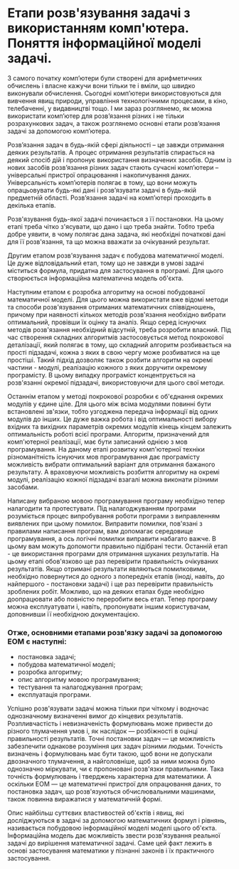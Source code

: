 # Етапи розв'язування задачі з використанням комп'ютера. Поняття інформаційної моделі задачі.
З самого початку комп’ютери були створені для арифметичних обчислень і власне кажучи вони тільки те і вміли, що швидко виконували обчислення. Сьогодні комп’ютери використовуються для вивчення явищ природи, управління технологічними процесами, в кіно, телебаченні, у видавництві тощо. І ми зараз розглянемо, як можна використати комп’ютер для розв’язання різних і не тільки розрахункових задач, а також розглянемо основні етапи розв’язання задачі за допомогою комп’ютера.
 
Розв’язання задач в будь-якій сфері діяльності – це завжди отримання деяких результатів. А процес отримання результатів спирається на деякий спосіб дій і пропонує використання визначених засобів. Одним із нових засобів розв’язання різних задач стають сучасні комп’ютери – універсальні пристрої опрацювання і накопичування даних.
Універсальність комп’ютерів полягає в тому, що вони можуть опрацьовувати будь-які дані і розв’язувати задачі в будь-якій предметній області.
Розв’язання задачі на комп’ютері проходить в декілька етапів.

Розв'язування будь-якої задачі починається з її постановки. На цьому етапі треба чітко з'ясувати, що дано і що треба знайти. Тобто треба добре уявити, в чому полягає дана задача, які необхідні початкові дані для її розв'язання, та що можна вважати за очікуваний результат.

Другим етапом розв'язування задач є побудова математичної моделі. Це дуже відповідальний етап, тому що не завжди в умові задачі міститься формула, придатна для застосування в програмі. Для цього створюється інформаційна математична модель об'єкта.

Наступним етапом є розробка алгоритму на основі побудованої математичної моделі. Для цього можна використати вже відомі методи та способи розв'язування отриманих математичних співвідношень, причому при наявності кількох методів розв'язання необхідно вибрати оптимальний, провівши їх оцінку та аналіз. Якщо серед існуючих методів розв'язання необхідний відсутній, треба розробити власний.
Під час створення складних алгоритмів застосовується метод покрокової деталізації, який полягає в тому, що складний алгоритм розбивається на прості підзадачі, кожна з яких в свою чергу може розбиватися на ще простіші. Такий підхід дозволяє також розбити алгоритм на окремі частини - модулі, реалізацію кожного з яких доручити окремому програмісту. В цьому випадку програміст концентрується на розв'язанні окремої підзадачі, використовуючи для цього свої методи. 

Останнім етапом у методі покрокової розробки є об'єднання окремих модулів у єдине ціле. Для цього між всіма модулями повинні бути встановлені зв'язки, тобто узгоджена передача інформації від одних модулів до інших. Це дуже важка робота і від оптимальності вибору вхідних та вихідних параметрів окремих модулів кінець кінцем залежить оптимальність роботі всієї програми.
Алгоритм, призначений для комп'ютерної реалізації, має бути записаний однією з мов програмування. На даному етапі розвитку комп'ютерної техніки різноманітність існуючих мов програмування дає програмісту можливість вибрати оптимальний варіант для отримання бажаного результату. А враховуючи можливість розбиття алгоритму на окремі модулі, реалізацію кожної підзадачі взагалі можна виконати різними засобами.

Написану вибраною мовою програмування програму необхідно тепер налагодити та протестувати. Під налагоджуванням програми розуміється процес випробування роботи програми з виправленням виявлених при цьому помилок. Виправити помилки, пов'язані з правилами написання програм, вам допомагає середовище програмування, а ось логічні помилки виправити набагато важче. В цьому вам можуть допомогти правильно підібрані тести.
Останній етап - це використання програми для отримання шуканих результатів. На цьому етапі обов'язково ще раз перевірити правильність очікуваних результатів. Якщо отримані результати являються помилковими, необхідно повернутися до одного з попередніх етапів (іноді, навіть, до найпершого - постановки задачі) і ще раз перевірити правильність зроблених робіт. Можливо, що на деяких етапах буде необхідно доопрацювати або повністю переробити весь етап.
Тепер програму можна експлуатувати і, навіть, пропонувати іншим користувачам, доповнивши її необхідною документацією. 


### Отже, основними етапами розв'язку задачі за допомогою ЕОМ є наступні:

- постановка задачі;
- побудова математичної моделі;
- розробка алгоритму;
- опис алгоритму мовою програмування;
- тестування та налагоджування програм;
- експлуатація програми.

Успішно розв'язувати задачі можна тільки при чіткому і водночас однозначному визначенні вимог до кінцевих результатів. Розпливчастість і невизначеність формулювань може привести до різного тлумачення умов і, як наслідок — розбіжності в оцінці правильності результатів.
Точні постановки задач — це можливість забезпечити однакове розуміння цих задач різними людьми. Точність визначень і формулювань має бути такою, щоб вони не допускали двозначного тлумачення, а найголовніше, щоб за ними можна було однозначно міркувати, чи є пропоновані розв'язки правильними. Така точність формулювань і тверджень характерна для математики. А оскільки ЕОМ — це математичні пристрої для опрацювання даних, то постановка задач, що розв'язуються обчислювальними машинами, також повинна виражатися у математичній формі.

Опис найбільш суттєвих властивостей об'єктів і явищ, які досліджуються в задачі за допомогою математичних формул і рівнянь, називається побудовою інформаційної моделі моделі цього об'єкта. Інформаційна  модель дає можливість звести розв'язування реальної задачі до вирішення математичної задачі. Саме цей факт лежить в основі застосування математики у пізнанні законів і їх практичного застосування.    
